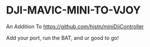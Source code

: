 # DJI-MAVIC-MINI-TO-VJOY
An Addition To https://github.com/hjstn/miniDjiController

Add your port, run the BAT, and ur good to go!
